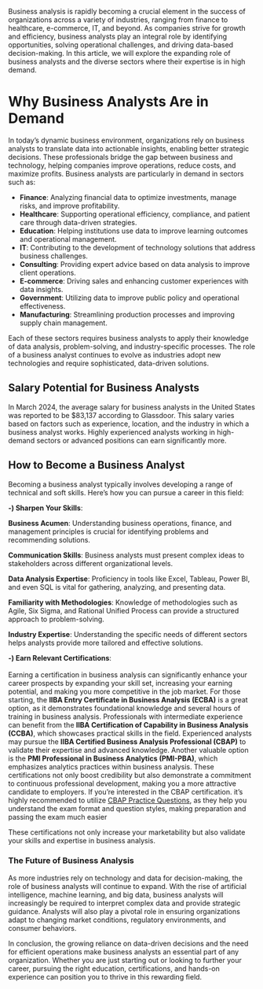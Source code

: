 <p>Business analysis is rapidly becoming a crucial element in the success of organizations across a variety of industries, ranging from finance to healthcare, e-commerce, IT, and beyond. As companies strive for growth and efficiency, business analysts play an integral role by identifying opportunities, solving operational challenges, and driving data-based decision-making. In this article, we will explore the expanding role of business analysts and the diverse sectors where their expertise is in high demand.</p>

<h1>Why Business Analysts Are in Demand</h1>

<p>In today&rsquo;s dynamic business environment, organizations rely on business analysts to translate data into actionable insights, enabling better strategic decisions. These professionals bridge the gap between business and technology, helping companies improve operations, reduce costs, and maximize profits. Business analysts are particularly in demand in sectors such as:</p>

<ul>
	<li><strong>Finance</strong>: Analyzing financial data to optimize investments, manage risks, and improve profitability.</li>
	<li><strong>Healthcare</strong>: Supporting operational efficiency, compliance, and patient care through data-driven strategies.</li>
	<li><strong>Education</strong>: Helping institutions use data to improve learning outcomes and operational management.</li>
	<li><strong>IT</strong>: Contributing to the development of technology solutions that address business challenges.</li>
	<li><strong>Consulting</strong>: Providing expert advice based on data analysis to improve client operations.</li>
	<li><strong>E-commerce</strong>: Driving sales and enhancing customer experiences with data insights.</li>
	<li><strong>Government</strong>: Utilizing data to improve public policy and operational effectiveness.</li>
	<li><strong>Manufacturing</strong>: Streamlining production processes and improving supply chain management.</li>
</ul>

<p>Each of these sectors requires business analysts to apply their knowledge of data analysis, problem-solving, and industry-specific processes. The role of a business analyst continues to evolve as industries adopt new technologies and require sophisticated, data-driven solutions.</p>

<h2>Salary Potential for Business Analysts</h2>

<p>In March 2024, the average salary for business analysts in the United States was reported to be $83,137 according to Glassdoor. This salary varies based on factors such as experience, location, and the industry in which a business analyst works. Highly experienced analysts working in high-demand sectors or advanced positions can earn significantly more.</p>

<h2>How to Become a Business Analyst</h2>

<p>Becoming a business analyst typically involves developing a range of technical and soft skills. Here&rsquo;s how you can pursue a career in this field:</p>

<p><strong>-) Sharpen Your Skills</strong>:</p>

<p><strong>Business Acumen</strong>: Understanding business operations, finance, and management principles is crucial for identifying problems and recommending solutions.</p>

<p><strong>Communication Skills</strong>: Business analysts must present complex ideas to stakeholders across different organizational levels.</p>

<p><strong>Data Analysis Expertise</strong>: Proficiency in tools like Excel, Tableau, Power BI, and even SQL is vital for gathering, analyzing, and presenting data.</p>

<p><strong>Familiarity with Methodologies</strong>: Knowledge of methodologies such as Agile, Six Sigma, and Rational Unified Process can provide a structured approach to problem-solving.</p>

<p><strong>Industry Expertise</strong>: Understanding the specific needs of different sectors helps analysts provide more tailored and effective solutions.</p>

<p><strong>-) Earn Relevant Certifications</strong>:<br />
<br />
Earning a certification in business analysis can significantly enhance your career prospects by expanding your skill set, increasing your earning potential, and making you more competitive in the job market. For those starting, the <strong>IIBA Entry Certificate in Business Analysis (ECBA)</strong> is a great option, as it demonstrates foundational knowledge and several hours of training in business analysis. Professionals with intermediate experience can benefit from the <strong>IIBA Certification of Capability in Business Analysis (CCBA)</strong>, which showcases practical skills in the field. Experienced analysts may pursue the <strong>IIBA Certified Business Analysis Professional (CBAP)</strong> to validate their expertise and advanced knowledge. Another valuable option is the <strong>PMI Professional in Business Analytics (PMI-PBA)</strong>, which emphasizes analytics practices within business analysis. These certifications not only boost credibility but also demonstrate a commitment to continuous professional development, making you a more attractive candidate to employers. If you&rsquo;re interested in the CBAP certification.&nbsp;it&rsquo;s highly recommended to utilize <a href="https://www.p2pexams.com/iiba/pdf/cbap">CBAP Practice Questions</a>, as they help you understand the exam format and question&nbsp;styles, making preparation and passing the exam much easier</p>

<p>These certifications not only increase your marketability but also validate your skills and expertise in business analysis.</p>

<h3>The Future of Business Analysis</h3>

<p>As more industries rely on technology and data for decision-making, the role of business analysts will continue to expand. With the rise of artificial intelligence, machine learning, and big data, business analysts will increasingly be required to interpret complex data and provide strategic guidance. Analysts will also play a pivotal role in ensuring organizations adapt to changing market conditions, regulatory environments, and consumer behaviors.</p>

<p>In conclusion, the growing reliance on data-driven decisions and the need for efficient operations make business analysts an essential part of any organization. Whether you are just starting out or looking to further your career, pursuing the right education, certifications, and hands-on experience can position you to thrive in this rewarding field.</p>
